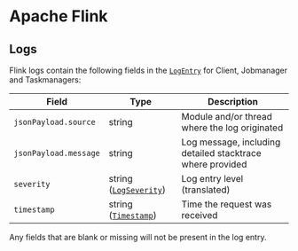 # Apache Flink

## Logs

Flink logs contain the following fields in the [`LogEntry`](https://cloud.google.com/logging/docs/reference/v2/rest/v2/LogEntry) for Client, Jobmanager and Taskmanagers:

| Field | Type | Description |
| ---   | ---- | ----------- |
| `jsonPayload.source` | string | Module and/or thread  where the log originated |
| `jsonPayload.message` | string | Log message, including detailed stacktrace where provided |
| `severity` | string ([`LogSeverity`](https://cloud.google.com/logging/docs/reference/v2/rest/v2/LogEntry#LogSeverity)) | Log entry level (translated) |
| `timestamp` | string ([`Timestamp`](https://developers.google.com/protocol-buffers/docs/reference/google.protobuf#google.protobuf.Timestamp)) | Time the request was received |

Any fields that are blank or missing will not be present in the log entry.
